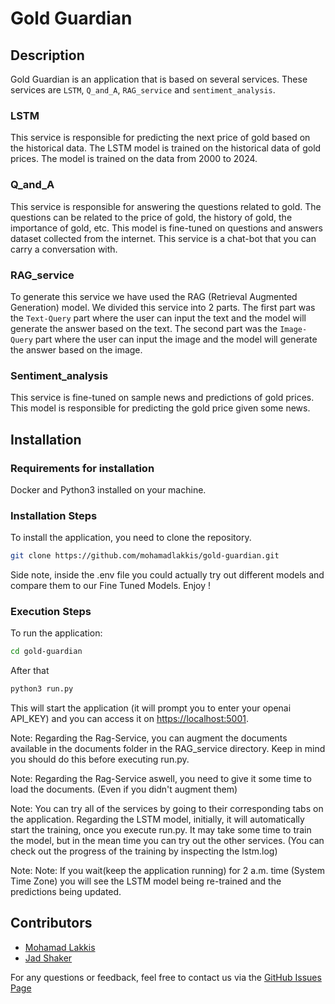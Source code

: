 # Gold Guardian

## Description

Gold Guardian is an application that is based on several services. These services are `LSTM`, `Q_and_A`, `RAG_service` and `sentiment_analysis`.

### LSTM

This service is responsible for predicting the next price of gold based on the historical data. The LSTM model is trained on the historical data of gold prices. The model is trained on the data from 2000 to 2024.

### Q_and_A

This service is responsible for answering the questions related to gold. The questions can be related to the price of gold, the history of gold, the importance of gold, etc. This model is fine-tuned on questions and answers dataset collected from the internet. This service is a chat-bot that you can carry a conversation with.

### RAG_service

To generate this service we have used the RAG (Retrieval Augmented Generation) model. We divided this service into 2 parts. The first part was the `Text-Query` part where the user can input the text and the model will generate the answer based on the text. The second part was the `Image-Query` part where the user can input the image and the model will generate the answer based on the image.

### Sentiment_analysis

This service is fine-tuned on sample news and predictions of gold prices. This model is responsible for predicting the gold price given some news.


## Installation

### Requirements for installation 
Docker and Python3 installed on your machine.

### Installation Steps

To install the application, you need to clone the repository.

```bash
git clone https://github.com/mohamadlakkis/gold-guardian.git
```

Side note, inside the .env file you could actually try out different models and compare them to our Fine Tuned Models. Enjoy !

### Execution Steps

To run the application: 

```bash
cd gold-guardian
```

After that

```bash
python3 run.py
```
This will start the application (it will prompt you to enter your openai API_KEY) and you can access it on [https://localhost:5001](http://localhost:5001).

Note: Regarding the Rag-Service, you can augment the documents available in the documents folder in the RAG_service directory. Keep in mind you should do this before executing run.py.

Note: Regarding the Rag-Service aswell, you need to give it some time to load the documents. (Even if you didn't augment them)

Note: You can try all of the services by going to their corresponding tabs on the application. Regarding the LSTM model, initially, it will automatically start the training, once you execute run.py. It may take some time to train the model, but in the mean time you can try out the other services. (You can check out the progress of the training by inspecting the lstm.log)

Note: 
Note: If you wait(keep the application running) for 2 a.m. time (System Time Zone) you will see the LSTM model being re-trained and the predictions being updated.


## Contributors

- [Mohamad Lakkis](https://github.com/mohamadlakkis)
- [Jad Shaker](https://github.com/jadshaker)

For any questions or feedback, feel free to contact us via the [GitHub Issues Page](https://github.com/mohamadlakkis/gold-guardian/issues)
